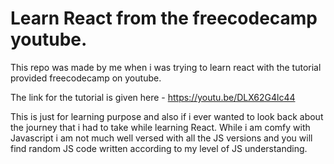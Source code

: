 <!--
 Copyright 2020 gat78
 
 Licensed under the Apache License, Version 2.0 (the "License");
 you may not use this file except in compliance with the License.
 You may obtain a copy of the License at
 
     http://www.apache.org/licenses/LICENSE-2.0
 
 Unless required by applicable law or agreed to in writing, software
 distributed under the License is distributed on an "AS IS" BASIS,
 WITHOUT WARRANTIES OR CONDITIONS OF ANY KIND, either express or implied.
 See the License for the specific language governing permissions and
 limitations under the License.
-->

# Learn React from the freecodecamp youtube.

This repo was made by me when i was trying to learn react with the tutorial 
provided freecodecamp on youtube. 

The link for the tutorial is given here - https://youtu.be/DLX62G4lc44

This is just for learning purpose and also if i ever wanted to look back 
about the journey that i had to take while learning React. While i am 
comfy with Javascript i am not much well versed with all the JS versions
and you will find random JS code written according to my level of JS 
understanding.